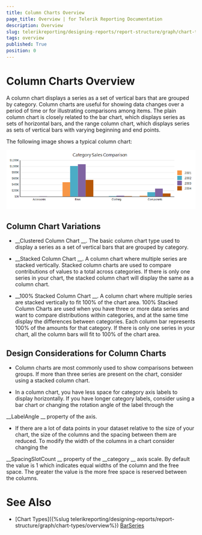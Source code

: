 ```yaml
---
title: Column Charts Overview
page_title: Overview | for Telerik Reporting Documentation
description: Overview
slug: telerikreporting/designing-reports/report-structure/graph/chart-types/column-charts/overview
tags: overview
published: True
position: 0
---
```


# Column Charts Overview



A column chart displays a series as a set of vertical bars that are grouped by category. Column charts are useful for
        showing data changes over a period of time or for illustrating comparisons among items. The plain column chart is closely related
        to the bar chart, which displays series as sets of horizontal bars, and the range column chart, which displays series as sets of
        vertical bars with varying beginning and end points.
      


The following image shows a typical column chart:
  
  ![Column Chart](images/Graph/ColumnChart.png)

## Column Chart Variations

* __Clustered Column Chart
__. The basic column chart type used to display a series as a set of vertical bars that are grouped by category.
            


* __Stacked Column Chart
__. A column chart where multiple series are stacked vertically.
              Stacked column charts are used to compare contributions of values to a total across categories. If there is only
              one series in your chart, the stacked column chart will display the same as a column chart.
            


* __100% Stacked Column Chart
__. A column chart where multiple series are stacked vertically
              to fit 100% of the chart area. 100% Stacked Column Charts are used when you have three or more data series and want
              to compare distributions within categories, and at the same time display the differences between categories. Each column
              bar represents 100% of the amounts for that category. If there is only one series in your chart, all the column bars will
              fit to 100% of the chart area.
            


## Design Considerations for Column Charts

* Column charts are most commonly used to show comparisons between groups. If more than three series are
              present on the chart, consider using a stacked column chart.
            


* In a column chart, you have less space for category axis labels to display horizontally. If you have longer
              category labels, consider using a bar chart or changing the rotation angle of the label through the
              
__LabelAngle
__ property of the axis.
            


* If there are a lot of data points in your dataset relative to the size of your chart, the size of the columns
              and the spacing between them are reduced. To modify the width of the columns in a chart consider changing the
              
__SpacingSlotCount
__ property of the 
__category
__ axis scale. By default the
              value is 1 which indicates equal widths of the column and the free space. The greater the value is the more free space
              is reserved between the columns.
            


# See Also


 * [Chart Types]({%slug telerikreporting/designing-reports/report-structure/graph/chart-types/overview%})
[BarSeries](/reporting/api/Telerik.Reporting.BarSeries)

